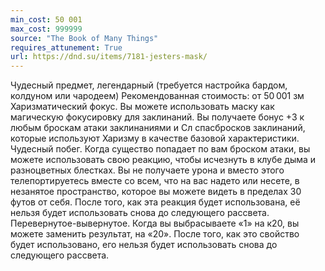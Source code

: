 ```yaml
---
min_cost: 50 001
max_cost: 999999
source: "The Book of Many Things"
requires_attunement: True
url: https://dnd.su/items/7181-jesters-mask/
---
```


Чудесный предмет, легендарный (требуется настройка бардом, колдуном или чародеем)
Рекомендованная стоимость: от 50 001 зм
Харизматический фокус. Вы можете использовать маску как магическую фокусировку для заклинаний. Вы получаете бонус +3 к любым броскам атаки заклинаниями и Сл спасбросков заклинаний, которые используют Харизму в качестве базовой характеристики.
Чудесный побег. Когда существо попадает по вам броском атаки, вы можете использовать свою реакцию, чтобы исчезнуть в клубе дыма и разноцветных блестках. Вы не получаете урона и вместо этого телепортируетесь вместе со всем, что на вас надето или несете, в незанятое пространство, которое вы можете видеть в пределах 30 футов от себя. После того, как эта реакция будет использована, её нельзя будет использовать снова до следующего рассвета.
Перевернутое-вывернутое. Когда вы выбрасываете «1» на к20, вы можете заменить результат, на «20». После того, как это свойство будет использовано, его нельзя будет использовать снова до следующего рассвета.